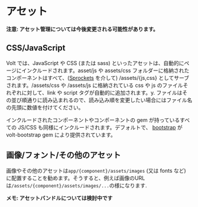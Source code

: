 # アセット

**注意: アセット管理については今後変更される可能性があります。**

## CSS/JavaScript

Volt では、JavaScript や CSS (または sass) といったアセットは、自動的にページにインクルードされます。asset/js や assets/css フォルダーに格納されたコンポーネントはすべて、([Sprockets](https://github.com/sstephenson/sprockets) を介して) /assets/{js,css} としてサーブされます。/assets/css や /assets/js に格納されている css や js のファイルそれぞれに対して、link や script タグが自動的に追加されます。y.  ファイルはその並び順通りに読み込まれるので、読み込み順を変更したい場合にはファイル名の先頭に数値を付けてください。

インクルードされたコンポーネントやコンポーネントの gem が持っているすべての JS/CSS も同様にインクルードされます。デフォルトで、 [bootstrap](http://getbootstrap.com/) が volt-bootstrap gem により提供されています。

## 画像/フォント/その他のアセット

画像やその他のアセットは```app/{component}/assets/images``` (又は fonts など) に配置することを勧めます。そうすると、例えば画像のURLは```/assets/{component}/assets/images/...```の様になります.

**メモ: アセットバンドルについては検討中です**
